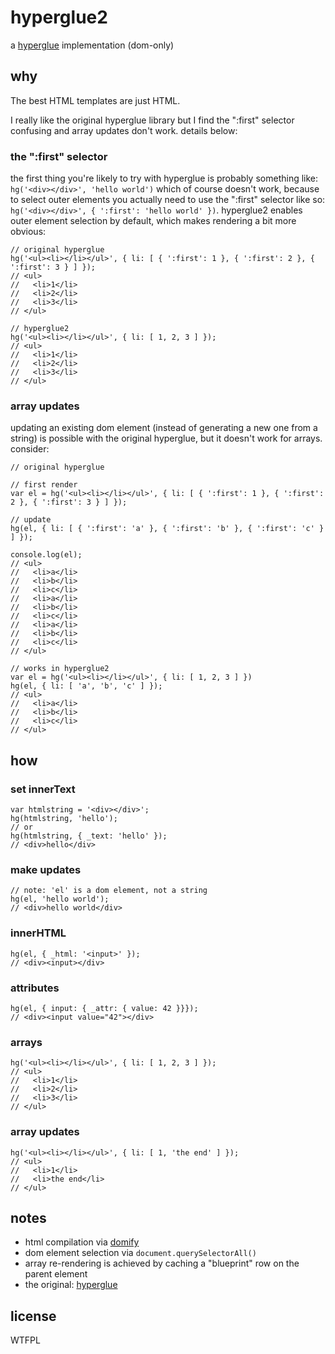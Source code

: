 # hyperglue2
a [hyperglue](http://github.com/substack/hyperglue) implementation (dom-only)

## why
The best HTML templates are just HTML.

I really like the original hyperglue library but I find the ":first" selector confusing and array updates don't work. details below:

### the ":first" selector
the first thing you're likely to try with hyperglue is probably something like: `hg('<div></div>', 'hello world')` which of course doesn't work, because to select outer elements you actually need to use the ":first" selector like so: `hg('<div></div>', { ':first': 'hello world' })`. hyperglue2 enables outer element selection by default, which makes rendering a bit more obvious:
```
// original hyperglue
hg('<ul><li></li></ul>', { li: [ { ':first': 1 }, { ':first': 2 }, { ':first': 3 } ] });
// <ul>
//   <li>1</li>
//   <li>2</li>
//   <li>3</li>
// </ul>

// hyperglue2
hg('<ul><li></li></ul>', { li: [ 1, 2, 3 ] });
// <ul>
//   <li>1</li>
//   <li>2</li>
//   <li>3</li>
// </ul>
```

### array updates

updating an existing dom element (instead of generating a new one from a string) is possible with the original hyperglue, but it doesn't work for arrays. consider:
```
// original hyperglue

// first render
var el = hg('<ul><li></li></ul>', { li: [ { ':first': 1 }, { ':first': 2 }, { ':first': 3 } ] });

// update
hg(el, { li: [ { ':first': 'a' }, { ':first': 'b' }, { ':first': 'c' } ] });

console.log(el);
// <ul>
//   <li>a</li>
//   <li>b</li>
//   <li>c</li>
//   <li>a</li>
//   <li>b</li>
//   <li>c</li>
//   <li>a</li>
//   <li>b</li>
//   <li>c</li>
// </ul>

// works in hyperglue2
var el = hg('<ul><li></li></ul>', { li: [ 1, 2, 3 ] })
hg(el, { li: [ 'a', 'b', 'c' ] });
// <ul>
//   <li>a</li>
//   <li>b</li>
//   <li>c</li>
// </ul>
```

## how
### set innerText
```
var htmlstring = '<div></div>';
hg(htmlstring, 'hello');
// or 
hg(htmlstring, { _text: 'hello' });
// <div>hello</div>
```

### make updates
```
// note: 'el' is a dom element, not a string
hg(el, 'hello world');
// <div>hello world</div>
```

### innerHTML
```
hg(el, { _html: '<input>' });
// <div><input></div>
```

### attributes
```
hg(el, { input: { _attr: { value: 42 }}});
// <div><input value="42"></div>
```

### arrays
```
hg('<ul><li></li></ul>', { li: [ 1, 2, 3 ] });
// <ul>
//   <li>1</li>
//   <li>2</li>
//   <li>3</li>
// </ul>
```

### array updates
```
hg('<ul><li></li></ul>', { li: [ 1, 'the end' ] });
// <ul>
//   <li>1</li>
//   <li>the end</li>
// </ul>
```

## notes
* html compilation via [domify](http://github.com/component/domify)
* dom element selection via `document.querySelectorAll()`
* array re-rendering is achieved by caching a "blueprint" row on the parent element
* the original: [hyperglue](http://github.com/substack/hyperglue)

## license
WTFPL
